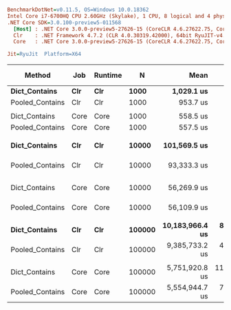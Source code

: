 ``` ini

BenchmarkDotNet=v0.11.5, OS=Windows 10.0.18362
Intel Core i7-6700HQ CPU 2.60GHz (Skylake), 1 CPU, 8 logical and 4 physical cores
.NET Core SDK=3.0.100-preview5-011568
  [Host] : .NET Core 3.0.0-preview5-27626-15 (CoreCLR 4.6.27622.75, CoreFX 4.700.19.22408), 64bit RyuJIT
  Clr    : .NET Framework 4.7.2 (CLR 4.0.30319.42000), 64bit RyuJIT-v4.8.3801.0
  Core   : .NET Core 3.0.0-preview5-27626-15 (CoreCLR 4.6.27622.75, CoreFX 4.700.19.22408), 64bit RyuJIT

Jit=RyuJit  Platform=X64  

```
|          Method |  Job | Runtime |      N |            Mean |          Error |         StdDev | Ratio | RatioSD | Gen 0 | Gen 1 | Gen 2 | Allocated |
|---------------- |----- |-------- |------- |----------------:|---------------:|---------------:|------:|--------:|------:|------:|------:|----------:|
|   **Dict_Contains** |  **Clr** |     **Clr** |   **1000** |      **1,029.1 us** |      **13.328 us** |      **12.467 us** |  **1.00** |    **0.00** |     **-** |     **-** |     **-** |         **-** |
| Pooled_Contains |  Clr |     Clr |   1000 |        953.7 us |      17.863 us |      16.709 us |  0.93 |    0.02 |     - |     - |     - |         - |
|                 |      |         |        |                 |                |                |       |         |       |       |       |           |
|   Dict_Contains | Core |    Core |   1000 |        558.5 us |       6.059 us |       5.668 us |  1.00 |    0.00 |     - |     - |     - |         - |
| Pooled_Contains | Core |    Core |   1000 |        557.5 us |       8.504 us |       7.954 us |  1.00 |    0.02 |     - |     - |     - |         - |
|                 |      |         |        |                 |                |                |       |         |       |       |       |           |
|   **Dict_Contains** |  **Clr** |     **Clr** |  **10000** |    **101,569.5 us** |   **1,377.891 us** |   **1,288.880 us** |  **1.00** |    **0.00** |     **-** |     **-** |     **-** |         **-** |
| Pooled_Contains |  Clr |     Clr |  10000 |     93,333.3 us |   1,122.261 us |     994.855 us |  0.92 |    0.01 |     - |     - |     - |         - |
|                 |      |         |        |                 |                |                |       |         |       |       |       |           |
|   Dict_Contains | Core |    Core |  10000 |     56,269.9 us |   1,078.429 us |   1,283.794 us |  1.00 |    0.00 |     - |     - |     - |         - |
| Pooled_Contains | Core |    Core |  10000 |     56,109.9 us |   1,420.265 us |   1,394.890 us |  1.00 |    0.03 |     - |     - |     - |         - |
|                 |      |         |        |                 |                |                |       |         |       |       |       |           |
|   **Dict_Contains** |  **Clr** |     **Clr** | **100000** | **10,183,966.4 us** |  **81,748.536 us** |  **76,467.631 us** |  **1.00** |    **0.00** |     **-** |     **-** |     **-** |         **-** |
| Pooled_Contains |  Clr |     Clr | 100000 |  9,385,733.2 us |  42,564.650 us |  35,543.410 us |  0.92 |    0.01 |     - |     - |     - |         - |
|                 |      |         |        |                 |                |                |       |         |       |       |       |           |
|   Dict_Contains | Core |    Core | 100000 |  5,751,920.8 us | 111,016.868 us | 127,847.190 us |  1.00 |    0.00 |     - |     - |     - |         - |
| Pooled_Contains | Core |    Core | 100000 |  5,554,944.7 us |  79,234.575 us |  74,116.070 us |  0.96 |    0.02 |     - |     - |     - |         - |
